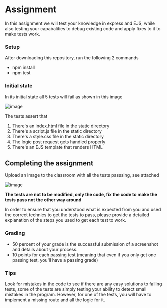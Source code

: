 # Assignment
In this assignment we will test your knowledge in express and EJS, while also testing your capabalities to debug existing code and apply fixes to it to make tests work.

### Setup
After downloading this repository, run the following 2 commands
- npm install
- npm test

### Initial state
In its initial state all 5 tests will fail as shown in this image

![image](https://user-images.githubusercontent.com/1916443/211428724-e819f747-7d24-48cd-ba5a-ce20659d4584.png)

The tests assert that
1. There's an index.html file in the static directory
2. There's a script.js file in the static directory
3. There's a style.css file in the static directory
4. The logic post request gets handled properly
5. There's an EJS template that renders HTML

## Completing the assignment

Upload an image to the classroom with all the tests passsing, see attached

![image](https://user-images.githubusercontent.com/1916443/211431425-1e192503-0449-4384-963e-5820872fd808.png)

**The tests are not to be modified, only the code, fix the code to make the tests pass not the other way around**

In order to ensure that you understood what is expected from you and used the correct technics to get the tests to pass, please provide a detailed explanation of the steps you used to get each test to work.

### Grading

- 50 percent of your grade is the successful submission of a screenshot and details about your process.
- 10 points for each passing test (meaning that even if you only get one passing test, you'll have a passing grade)

### Tips

Look for mistakes in the code to see if there are any easy solutions to failing tests, some of the tests are simply testing your ability to detect small mistakes in the program. However, for one of the tests, you will have to implement a missing route and all the logic for it.
